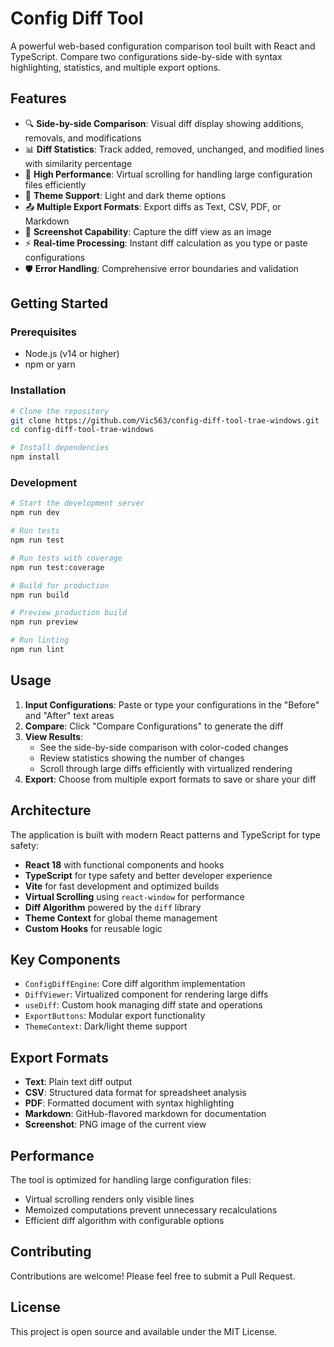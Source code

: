 # Config Diff Tool

A powerful web-based configuration comparison tool built with React and TypeScript. Compare two configurations side-by-side with syntax highlighting, statistics, and multiple export options.

## Features

- 🔍 **Side-by-side Comparison**: Visual diff display showing additions, removals, and modifications
- 📊 **Diff Statistics**: Track added, removed, unchanged, and modified lines with similarity percentage
- 🚀 **High Performance**: Virtual scrolling for handling large configuration files efficiently
- 🎨 **Theme Support**: Light and dark theme options
- 📤 **Multiple Export Formats**: Export diffs as Text, CSV, PDF, or Markdown
- 📸 **Screenshot Capability**: Capture the diff view as an image
- ⚡ **Real-time Processing**: Instant diff calculation as you type or paste configurations
- 🛡️ **Error Handling**: Comprehensive error boundaries and validation

## Getting Started

### Prerequisites

- Node.js (v14 or higher)
- npm or yarn

### Installation

```bash
# Clone the repository
git clone https://github.com/Vic563/config-diff-tool-trae-windows.git
cd config-diff-tool-trae-windows

# Install dependencies
npm install
```

### Development

```bash
# Start the development server
npm run dev

# Run tests
npm run test

# Run tests with coverage
npm run test:coverage

# Build for production
npm run build

# Preview production build
npm run preview

# Run linting
npm run lint
```

## Usage

1. **Input Configurations**: Paste or type your configurations in the "Before" and "After" text areas
2. **Compare**: Click "Compare Configurations" to generate the diff
3. **View Results**: 
   - See the side-by-side comparison with color-coded changes
   - Review statistics showing the number of changes
   - Scroll through large diffs efficiently with virtualized rendering
4. **Export**: Choose from multiple export formats to save or share your diff

## Architecture

The application is built with modern React patterns and TypeScript for type safety:

- **React 18** with functional components and hooks
- **TypeScript** for type safety and better developer experience
- **Vite** for fast development and optimized builds
- **Virtual Scrolling** using `react-window` for performance
- **Diff Algorithm** powered by the `diff` library
- **Theme Context** for global theme management
- **Custom Hooks** for reusable logic

## Key Components

- `ConfigDiffEngine`: Core diff algorithm implementation
- `DiffViewer`: Virtualized component for rendering large diffs
- `useDiff`: Custom hook managing diff state and operations
- `ExportButtons`: Modular export functionality
- `ThemeContext`: Dark/light theme support

## Export Formats

- **Text**: Plain text diff output
- **CSV**: Structured data format for spreadsheet analysis
- **PDF**: Formatted document with syntax highlighting
- **Markdown**: GitHub-flavored markdown for documentation
- **Screenshot**: PNG image of the current view

## Performance

The tool is optimized for handling large configuration files:
- Virtual scrolling renders only visible lines
- Memoized computations prevent unnecessary recalculations
- Efficient diff algorithm with configurable options

## Contributing

Contributions are welcome! Please feel free to submit a Pull Request.

## License

This project is open source and available under the MIT License.